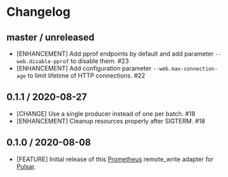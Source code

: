 # Changelog

## master / unreleased

* [ENHANCEMENT] Add pprof endpoints by default and add parameter `--web.disable-pprof` to disable them. #23
* [ENHANCEMENT] Add configuration parameter `--web.max-connection-age` to limit lifetime of HTTP connections. #22

## 0.1.1 / 2020-08-27

* [CHANGE] Use a single producer instead of one per batch. #18
* [ENHANCEMENT] Cleanup resources properly after SIGTERM. #18

## 0.1.0 / 2020-08-08

* [FEATURE] Initial release of this [Prometheus] remote_write adapter for [Pulsar].


[Prometheus]:https://prometheus.io
[Pulsar]:https://pulsar.apache.org
